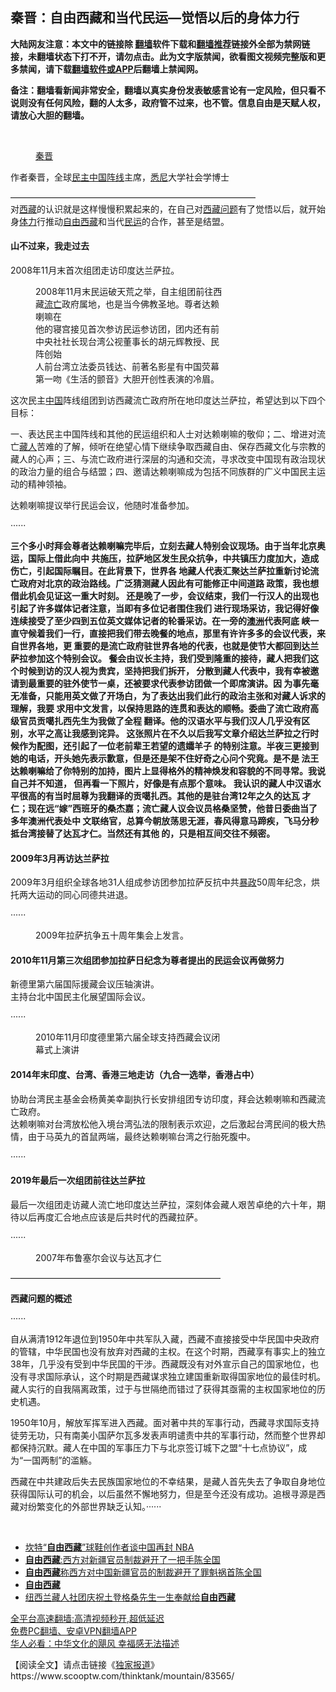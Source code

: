 <!-- 面包屑导航 --> <h2>秦晋：自由西藏和当代民运—觉悟以后的身体力行</h2> <p class="notice"><b>大陆网友注意：本文中的链接除 <a href="https://github.com/bannedbook/fanqiang" >翻墙</a>软件下载和<a href="https://github.com/killgcd/justmysocks/blob/master/README.md">翻墙推荐</a>链接外全部为禁网链接，未翻墙状态下打不开，请勿点击。此为文字版禁闻，欲看图文视频完整版和更多禁闻，请下载<a href="https://github.com/bannedbook/fanqiang">翻墙软件或APP</a>后翻墙上禁闻网。</p><p>备注：翻墙看新闻非常安全，翻墙以真实身份发表敏感言论有一定风险，但只看不说则没有任何风险，翻的人太多，政府管不过来，也不管。信息自由是天赋人权，请放心大胆的翻墙。</b></p>  <div class="entry"> <br /> <figure><a href="https://i0.wp.com/upload-images-bucket-v64rleca837do.s3.eu-west-1.amazonaws.com/wp-content/uploads/2021/09/18070118/Screen-Shot-2021-09-18-at-5.07.13-pm.png?fit=697%2C460&#038;ssl=1" data-caption="秦晋"></a><figcaption class="wp-caption-text"><a href="https://www.bannedbook.org/bnews/tag/%e7%a7%a6%e6%99%8b/" class="st_tag internal_tag" rel="tag" title="标签 秦晋 下的日志">秦晋</a></figcaption></figure> <p>作者秦晋，全球<span class='wp_keywordlink'><a href="https://www.bannedbook.org/forum53/topic3825.html" title="民主中国阵线" target="_blank">民主中国阵线</a></span>主席，<a href="https://www.bannedbook.org/bnews/tag/%e6%82%89%e5%b0%bc/" class="st_tag internal_tag" rel="tag" title="标签 悉尼 下的日志">悉尼</a>大学社会学博士</p> <p>————————————————————————————<br /> 对<a href="https://www.bannedbook.org/bnews/tag/%e8%a5%bf%e8%97%8f/" class="st_tag internal_tag" rel="tag" title="标签 西藏 下的日志">西藏</a>的认识就是这样慢慢积累起来的，在自己对<span class='wp_keywordlink'><a href="https://www.bannedbook.org/forum22/" title="自由西藏论坛 西藏人权论坛 西藏问题" target="_blank">西藏问题</a></span>有了觉悟以后，就开始身<a href="https://www.bannedbook.org/bnews/tag/%E4%BD%93%E5%8A%9B/" class="st_tag internal_tag" rel="tag" title="标签 体力 下的日志">体力</a>行推动<span class='wp_keywordlink'><a href="https://www.bannedbook.org/forum22/" title="自由西藏论坛 西藏人权论坛 西藏问题" target="_blank">自由西藏</a></span>和当代<a href="https://www.bannedbook.org/bnews/tag/%e6%b0%91%e8%bf%90/" class="st_tag internal_tag" rel="tag" title="标签 民运 下的日志">民运</a>的合作，甚至是结盟。</p> <h4><strong>山不过来，我走过去</strong></h4> <p>2008年11月末首次组团走访印度达兰萨拉。</p> <figure id="attachment_66736" aria-describedby="caption-attachment-66736" style="width: 300px" class="wp-caption alignnone"><figcaption id="caption-attachment-66736" class="wp-caption-text">2008年11月末民运破天荒之举，自主组团前往西藏<a href="https://www.bannedbook.org/bnews/tag/%E6%B5%81%E4%BA%A1/" class="st_tag internal_tag" rel="tag" title="标签 流亡 下的日志">流亡</a>政府属地，也是当今佛教圣地。尊者达赖喇嘛在<br />他的寝宫接见首次参访民运参访团，团内还有前中央社社长现台湾公视董事长的胡元辉教授、民阵创始<br />人前台湾立法委员钱达、前著名影星有中国荧幕第一吻《生活的颤音》大胆开创性表演的冷眉。</figcaption></figure> <p>这次民主<span class='wp_keywordlink_affiliate'><a href="https://www.bannedbook.org/" title="中国" target="_blank">中国</a></span>阵线组团到访西藏流亡政府所在地印度达兰萨拉，希望达到以下四个目标：</p> <p>一、表达民主中国阵线和其他的民运组织和人士对达赖喇嘛的敬仰；二、增进对流亡<a href="https://www.bannedbook.org/bnews/tag/%e8%97%8f%e4%ba%ba/" class="st_tag internal_tag" rel="tag" title="标签 藏人 下的日志">藏人</a>苦难的了解，倾听在绝望心情下继续争取西藏自由、保存西藏文化与宗教的藏人的心声；三、与流亡政府进行深层的沟通和交流，寻求改变中国现有政治现状的政治力量的组合与结盟；四、邀请达赖喇嘛成为包括不同族群的广义中国民主运动的精神领袖。</p> <p>达赖喇嘛提议举行民运会议，他随时准备参加。</p>  <p>······</p> <p>   <strong>三个多小时拜会尊者达赖喇嘛完毕后，立刻去藏人特别会议现场。由于当年北京奥运，国际上借此向中  共施压，拉萨地区发生民众抗争，中共镇压力度加大，造成伤亡，引起国际瞩目。在此背景下，世界各  地藏人代表汇聚达兰萨拉重新讨论流亡政府对北京的政治路线。广泛猜测藏人因此有可能修正中间道路  政策，我也想借此机会见证这一重大时刻。  还是晚了一步，会议结束，我们一行汉人的出现也引起了许多媒体记者注意，当即有多位记者围住我们  进行现场采访，我记得好像连续接受了至少四到五位英文媒体记者的轮番采访。在一旁的<a href="https://www.bannedbook.org/bnews/tag/%e6%be%b3%e6%b4%b2/" class="st_tag internal_tag" rel="tag" title="标签 澳洲 下的日志">澳洲</a>代表阿底  峡一直守候着我们一行，直接把我们带去晚餐的地点，那里有许许多多的会议代表，来自世界各地，更  重要的是流亡政府驻世界各地的代表，也就是使节大都回到达兰萨拉参加这个特别会议。  餐会由议长主持，我们受到隆重的接待，藏人把我们这个时候到访的汉人视为贵宾，坚持把我们拆开，  分散到藏人代表中，我有幸被邀请到最重要的驻外使节一桌，还被要求代表参访团做一个即席演讲。因  为事先毫无准备，只能用英文做了开场白，为了表达出我们此行的政治主张和对藏人诉求的理解，我要  求用中文发言，以保持思路的连贯和表达的顺畅。委曲了流亡政府高级官员贡噶扎西先生为我做了全程  翻译。他的汉语水平与我们汉人几乎没有区别，水平之高让我感到诧异。  这张照片在不久以后我写文章介绍达兰萨拉之行时候作为配图，还引起了一位老前辈王若望的遗孀羊子  的特别注意。半夜三更接到她的电话，开头她先表示歉意，但是还是架不住好奇之心问个究竟。是不是  法王达赖喇嘛给了你特别的加持，图片上显得格外的精神焕发和容貌的不同寻常。我说自己并不知道，  但再看一下照片，好像是有点那个意味。  我认识的藏人中汉语水平很高的有当时屈尊为我翻译的贡噶扎西。其他的是驻台湾12年之久的达瓦   才仁；现在远“嫁”西班牙的桑杰嘉；流亡藏人议会议员格桑坚赞，他昔日委曲当了多年澳洲代表处中   文联络官，总算今朝放荡思无涯，春风得意马蹄疾，飞马分秒抵台湾接替了达瓦才仁。当然还有其他  的，只是相互间交往不频密。</strong> </p> <h4><strong>2009年3月再访达兰萨拉</strong></h4> <p>2009年3月组织全球各地31人组成参访团参加拉萨反抗中共<span class='wp_keywordlink'><a href="https://www.bannedbook.org/forum11/topic276.html" title="禁片：评中国共产党的暴政" target="_blank">暴政</a></span>50周年纪念，烘托两大运动的同心同德共进退。</p> <p>······</p> <figure id="attachment_66738" aria-describedby="caption-attachment-66738" style="width: 300px" class="wp-caption alignnone"><figcaption id="caption-attachment-66738" class="wp-caption-text">2009年拉萨抗争五十周年集会上发言。</figcaption></figure> <h4><strong>2010年11月第三次组团参加拉萨日纪念为尊者提出的民运会议再做努力</strong></h4> <p>新德里第六届国际援藏会议压轴演讲。<br /> 主持台北中国民主化展望国际会议。</p> <p>······</p>  <figure id="attachment_66739" aria-describedby="caption-attachment-66739" style="width: 300px" class="wp-caption alignnone"><figcaption id="caption-attachment-66739" class="wp-caption-text">2010年11月印度德里第六届全球支持西藏会议闭幕式上演讲</figcaption></figure> <h4><strong>2014年末印度、台湾、香港三地走访</strong>（九合一选举，香港占中）</h4> <p>协助台湾民主基金会杨黄美幸副执行长安排组团专访印度，拜会达赖喇嘛和西藏流亡政府。<br /> 达赖喇嘛对台湾放松他入境台湾弘法的限制表示欢迎，之后激起台湾民间的极大热情，由于马英九的首鼠两端，最终达赖喇嘛台湾之行胎死腹中。</p> <p>······</p> <h4><strong>2019年最后一次组团前往达兰萨拉</strong></h4> <p>最后一次组团走访藏人流亡地印度达兰萨拉，深刻体会藏人艰苦卓绝的六十年，期待以后再度汇合地点应该是后共时代的西藏拉萨。</p> <p>······</p> <figure id="attachment_66740" aria-describedby="caption-attachment-66740" style="width: 300px" class="wp-caption alignnone"><figcaption id="caption-attachment-66740" class="wp-caption-text">2007年布鲁塞尔会议与达瓦才仁</figcaption></figure> <p>————————————————————————</p> <p><strong>西藏问题的概述</strong></p>  <p>······</p> <p>自从满清1912年退位到1950年中共军队入藏，西藏不直接接受中华民国中央政府的管辖，中华民国也没有放弃对西藏的主权。在这个时期，西藏享有事实上的独立38年，几乎没有受到中华民国的干涉。西藏既没有对外宣示自己的国家地位，也没有寻求国际承认，这个时期是西藏谋求独立建国重新取得国家地位的最佳时机。藏人实行的自我隔离政策，过于与世隔绝而错过了获得其亟需的主权国家地位的历史机遇。</p> <p>1950年10月，解放军挥军进入西藏。面对著中共的军事行动，西藏寻求国际支持徒劳无功，只有南美小国萨尔瓦多发表声明谴责中共的军事行动，然而整个世界却都保持沉默。藏人在中国的军事压力下与北京签订城下之盟“十七点协议”，成为“一国两制”的滥觞。</p> <p>西藏在中共建政后失去民族国家地位的不幸结果，是藏人首先失去了争取自身地位获得国际认可的机会，以后虽然不懈地努力，但是至今还没有成功。追根寻源是西藏对纷繁变化的外部世界缺乏认知。······</p> <p>&nbsp;</p> <div id="taboola-mid-1"></div>  <ul class='op-related-articles' title='相关阅读'> <li><a href='https://www.bannedbook.org/bnews/headline/20211026/1643806.html' target='_blank'>坎特“<b>自由西藏</b>”球鞋创作者谈中国再封 NBA</a></li> <li><a href='https://www.bannedbook.org/bnews/comments/20210325/1512541.html' target='_blank'><b>自由西藏</b>:西方对新疆官员制裁避开了一把手陈全国</a></li> <li><a href='https://www.bannedbook.org/bnews/headline/20210324/1511277.html' target='_blank'><b>自由西藏</b>称西方对中国新疆官员的制裁避开了罪魁祸首陈全国</a></li> <li><a href='https://www.bannedbook.org/bnews/baitai/20210322/1509911.html' target='_blank'><b>自由西藏</b></a></li> <li><a href='https://www.bannedbook.org/bnews/baitai/20201214/1447418.html' target='_blank'>纽西兰藏人社团庆祝土登格桑先生一生奉献给<b>自由西藏</b></a></li> </ul> <p class="texttj"> <a href="https://github.com/bannedbook/fanqiang/wiki/V2ray%E6%9C%BA%E5%9C%BA" target="_blank">全平台高速翻墙:高清视频秒开,超低延迟</a><br/> <a href="https://github.com/bannedbook/fanqiang/wiki/%E7%A6%81%E9%97%BB%E7%BD%91%E5%AE%89%E5%8D%93%E7%BF%BB%E5%A2%99%E6%96%B0%E9%97%BBAPP" target="_blank">免费PC翻墙、安卓VPN翻墙APP</a><br/> <a href="https://www.bannedbook.org/bnews/comments/20220220/1694796.html" target="_blank">华人必看：中华文化的飓风 幸福感无法描述</a> </p> <p>【阅读全文】请点击链接《<a href="https://www.scooptw.com/thinktank/mountain/83565/">独家报道</a>》https://www.scooptw.com/thinktank/mountain/83565/</p><a name='sharetosocial'></a>  <div style="margin-bottom:5px;padding-bottom:5px;clear:both"> <div id="archive-pix-1" class="banner-ads"> <!-- AuctionX Display platform tag START --> <div id="27602x728x90x621x_ADSLOT1" clicktrack="%%CLICK_URL_ESC%%"></div>  <!-- AuctionX Display platform tag END --> </div> <div id="archive-pix-2" class="banner-ads"> <!-- AuctionX Display platform tag START --> <div id="27556x300x250x621x_ADSLOT1" clicktrack="%%CLICK_URL_ESC%%" style="margin:0 auto;text-align:center"></div>  <!-- AuctionX Display platform tag END --> </div> </div>  <div id="archive-pix-1" class="banner-ads"> <!-- AuctionX Display platform tag START --> <div id="27603x728x90x621x_ADSLOT1" clicktrack="%%CLICK_URL_ESC%%"></div>  <!-- AuctionX Display platform tag END --> </div> </div><!--END ENTRY--> 